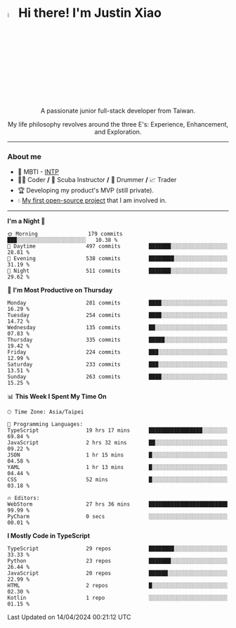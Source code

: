 # <img src="https://media.giphy.com/media/hvRJCLFzcasrR4ia7z/giphy.gif" width="5%">Hi there! I'm Justin Xiao
<p align="center">A passionate junior full-stack developer from Taiwan.  </p>
<p align="center">My life philosophy revolves around the three E's: Experience, Enhancement, and Exploration.</p>

---
### About me
- 👀 MBTI - [INTP](https://www.16personalities.com/intp-personality)
- 👨‍💻 Coder **/** 🤿 Scuba Instructor **/** 🥁 Drummer **/** 📈 Trader
- 🏆 Developing my product's MVP (still private).
- 💧 [My first open-source project](https://github.com/Game-as-a-Service/Game-Lobby-Web) that I am involved in.

---
<!--START_SECTION:waka-->
**I'm a Night 🦉** 

```text
🌞 Morning                179 commits         ███░░░░░░░░░░░░░░░░░░░░░░   10.38 % 
🌆 Daytime                497 commits         ███████░░░░░░░░░░░░░░░░░░   28.81 % 
🌃 Evening                538 commits         ████████░░░░░░░░░░░░░░░░░   31.19 % 
🌙 Night                  511 commits         ███████░░░░░░░░░░░░░░░░░░   29.62 % 
```
📅 **I'm Most Productive on Thursday** 

```text
Monday                   281 commits         ████░░░░░░░░░░░░░░░░░░░░░   16.29 % 
Tuesday                  254 commits         ████░░░░░░░░░░░░░░░░░░░░░   14.72 % 
Wednesday                135 commits         ██░░░░░░░░░░░░░░░░░░░░░░░   07.83 % 
Thursday                 335 commits         █████░░░░░░░░░░░░░░░░░░░░   19.42 % 
Friday                   224 commits         ███░░░░░░░░░░░░░░░░░░░░░░   12.99 % 
Saturday                 233 commits         ███░░░░░░░░░░░░░░░░░░░░░░   13.51 % 
Sunday                   263 commits         ████░░░░░░░░░░░░░░░░░░░░░   15.25 % 
```


📊 **This Week I Spent My Time On** 

```text
🕑︎ Time Zone: Asia/Taipei

💬 Programming Languages: 
TypeScript               19 hrs 17 mins      █████████████████░░░░░░░░   69.84 % 
JavaScript               2 hrs 32 mins       ██░░░░░░░░░░░░░░░░░░░░░░░   09.22 % 
JSON                     1 hr 15 mins        █░░░░░░░░░░░░░░░░░░░░░░░░   04.58 % 
YAML                     1 hr 13 mins        █░░░░░░░░░░░░░░░░░░░░░░░░   04.44 % 
CSS                      52 mins             █░░░░░░░░░░░░░░░░░░░░░░░░   03.18 % 

🔥 Editors: 
WebStorm                 27 hrs 36 mins      █████████████████████████   99.99 % 
PyCharm                  0 secs              ░░░░░░░░░░░░░░░░░░░░░░░░░   00.01 % 
```

**I Mostly Code in TypeScript** 

```text
TypeScript               29 repos            ████████░░░░░░░░░░░░░░░░░   33.33 % 
Python                   23 repos            ███████░░░░░░░░░░░░░░░░░░   26.44 % 
JavaScript               20 repos            ██████░░░░░░░░░░░░░░░░░░░   22.99 % 
HTML                     2 repos             █░░░░░░░░░░░░░░░░░░░░░░░░   02.30 % 
Kotlin                   1 repo              ░░░░░░░░░░░░░░░░░░░░░░░░░   01.15 % 
```




 Last Updated on 14/04/2024 00:21:12 UTC
<!--END_SECTION:waka-->

